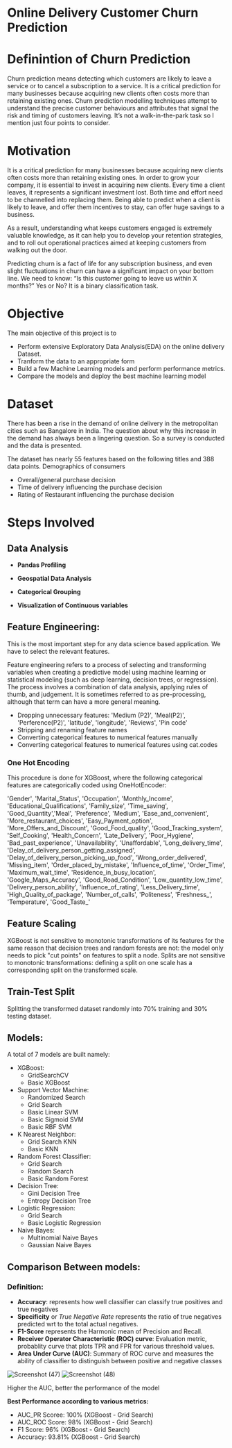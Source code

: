# Online Delivery Customer Churn Prediction

# Definintion of Churn Prediction
Churn prediction means detecting which customers are likely to leave a service or to cancel a subscription to a service. It is a critical prediction for many businesses because acquiring new clients often costs more than retaining existing ones.
Churn prediction modelling techniques attempt to understand the precise customer behaviours and attributes that signal the risk and timing of customers leaving. It’s not a walk-in-the-park task so I mention just four points to consider.

# Motivation
It is a critical prediction for many businesses because acquiring new clients often costs more than retaining existing ones.
In order to grow your company, it is essential to invest in acquiring new clients. Every time a client leaves, it represents a significant investment lost. Both time and effort need to be channelled into replacing them. Being able to predict when a client is likely to leave, and offer them incentives to stay, can offer huge savings to a business.

As a result, understanding what keeps customers engaged is extremely valuable knowledge, as it can help you to develop your retention strategies, and to roll out operational practices aimed at keeping customers from walking out the door.

Predicting churn is a fact of life for any subscription business, and even slight fluctuations in churn can have a significant impact on your bottom line. We need to know: “Is this customer going to leave us within X months?” Yes or No? It is a binary classification task.


# Objective
The main objective of this project is to 
* Perform extensive Exploratory Data Analysis(EDA) on the online delivery Dataset. 
* Tranform the data to an appropriate form
* Build a few Machine Learning models and perform performance metrics.
* Compare the models and deploy the best machine learning model

# Dataset
There has been a rise in the demand of online delivery in the metropolitan cities such as Bangalore in India. The question about why this increase in the demand has always been a lingering question. So a survey is conducted and the data is presented.

The dataset has nearly 55 features based on the following titles and 388 data points.
Demographics of consumers
* Overall/general purchase decision
* Time of delivery influencing the purchase decision
* Rating of Restaurant influencing the purchase decision

# Steps Involved

## Data Analysis

* **Pandas Profiling**

* **Geospatial Data Analysis**

* **Categorical Grouping**

* **Visualization of Continuous variables**

## Feature Engineering:

This is the most important step for any data science based application. We have to select the relevant features.

Feature engineering refers to a process of selecting and transforming variables when creating a predictive model using machine learning or statistical modeling (such as deep learning, decision trees, or regression). The process involves a combination of data analysis, applying rules of thumb, and judgement. It is sometimes referred to as pre-processing, although that term can have a more general meaning.

* Dropping unnecessary features: 'Medium (P2)', 'Meal(P2)', 'Perference(P2)', 'latitude', 'longitude', 'Reviews', 'Pin code'
* Stripping and renaming feature names
* Converting categorical features to numerical features manually
* Converting categorical features to numerical features using cat.codes

### One Hot Encoding
This procedure is done for XGBoost, where the following categorical features are categorically coded using OneHotEncoder:

'Gender', 'Marital_Status', 'Occupation', 'Monthly_Income', 'Educational_Qualifications', 'Family_size', 'Time_saving', 'Good_Quantity','Meal', 'Preference', 'Medium', 'Ease_and_convenient', 'More_restaurant_choices', 'Easy_Payment_option', 'More_Offers_and_Discount', 'Good_Food_quality', 'Good_Tracking_system', 'Self_Cooking', 'Health_Concern', 'Late_Delivery', 'Poor_Hygiene', 'Bad_past_experience', 'Unavailability', 'Unaffordable', 'Long_delivery_time', 'Delay_of_delivery_person_getting_assigned', 'Delay_of_delivery_person_picking_up_food', 'Wrong_order_delivered', 'Missing_item', 'Order_placed_by_mistake', 'Influence_of_time', 'Order_Time', 'Maximum_wait_time', 'Residence_in_busy_location', 'Google_Maps_Accuracy', 'Good_Road_Condition', 'Low_quantity_low_time',  'Delivery_person_ability', 'Influence_of_rating', 'Less_Delivery_time',  'High_Quality_of_package', 'Number_of_calls', 'Politeness', 'Freshness_', 'Temperature', 'Good_Taste_' 
       
## Feature Scaling
XGBoost is not sensitive to monotonic transformations of its features for the same reason that decision trees and random forests are not: the model only needs to pick "cut points" on features to split a node. Splits are not sensitive to monotonic transformations: defining a split on one scale has a corresponding split on the transformed scale.

## Train-Test Split
Splitting the transformed dataset randomly into 70% training and 30% testing dataset.

## Models:
A total of 7 models are built namely: 
* XGBoost: 
  * GridSearchCV 
  * Basic XGBoost
* Support Vector Machine: 
  * Randomized Search
  * Grid Search
  * Basic Linear SVM
  * Basic Sigmoid SVM
  * Basic RBF SVM
* K Nearest Neighbor:
  * Grid Search KNN
  * Basic KNN
* Random Forest Classifier:
  * Grid Search
  * Random Search
  * Basic Random Forest
* Decision Tree:
  * Gini Decision Tree
  * Entropy Decision Tree
* Logistic Regression:
  * Grid Search
  * Basic Logistic Regression
* Naive Bayes:
  * Multinomial Naive Bayes
  * Gaussian Naive Bayes
## Comparison Between models:

### Definition:
* **Accuracy**: represents how well classifier can classify true positives and true negatives
* **Specificity** or *True Negative Rate* represents the ratio of true negatives predicted wrt to the total actual negatives.
* **F1-Score** represents the Harmonic mean of Precision and Recall.
* **Receiver Operator Characteristic (ROC) curve**: Evaluation metric, probablity curve that plots TPR and FPR for various threshold values.
* **Area Under Curve (AUC)**: Summary of ROC curve and measures the ability of classifier to distinguish between positive and negative classes

![Screenshot (47)](https://user-images.githubusercontent.com/109594714/185834905-28b34274-261a-4912-bd40-7329e530a50a.png)
![Screenshot (48)](https://user-images.githubusercontent.com/109594714/185835148-41a95634-1d5d-4708-9c1e-8e24d3164932.png)

Higher the AUC, better the performance of the model

**Best Performance according to various metrics:**

* AUC_PR Scoree: 100% (XGBoost - Grid Search)
* AUC_ROC Score: 98% (XGBoost - Grid Search)
* F1 Score: 96% (XGBoost - Grid Search)
* Accuracy: 93.81% (XGBoost - Grid Search)



